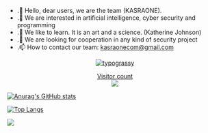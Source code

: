 
- .👋 Hello, dear users, we are the team (KASRAONE).
- .👀 We are interested in artificial intelligence, cyber security and programming
- .🌱 We like to learn. It is an art and a science. (Katherine Johnson)
- .💞️ We are looking for cooperation in any kind of security project
- .📫 How to contact our team: kasraonecom@gmail.com




<div align="center">
    <a href="https://github.com/kasraone">
        <img alt="typograssy" 
[ src[https://typograssy.deno.dev/api?text=KASRAONE&l0=none&l1=82d9d0&l2=027353&l3=038c4c&l4=01402e&bg=none&frame=none&speed=100&comment=
    </a>
</div>

<p align="center"> 
  Visitor count<br>
  <img src="https://profile-counter.glitch.me/kasraone/count.svg" />
</p>

![Anurag's GitHub stats](https://github-readme-stats.vercel.app/api?username=kasraone&show_icons=true&theme=transparent)

![Top Langs](https://github-readme-stats.vercel.app/api/top-langs/?username=kasraone&hide_progress=true)



 <p>    <img src="https://skillicons.dev/icons?i=c,cs,php,powershell,bash,cpp,django,git,go,java,kubernetes,laravel,mysql,postgres,postman,py,js,html,css,bsd,linux,tailwind,unity,webpack,wordpress,arduino,raspberrypi,redux,react,nextjs,nginx,sqlite,nodejs,gitlab,github,electron,docker,bootstrap,qt,regex,kotlin,visualstudio" />

</p>
